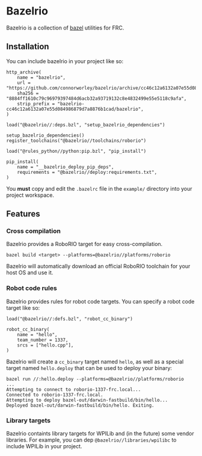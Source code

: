 # Bazelrio
Bazelrio is a collection of [bazel](http://bazel.build) utilities for FRC.

## Installation
You can include bazelrio in your project like so:

```
http_archive(
    name = "bazelrio",
    url = "https://github.com/connorworley/bazelrio/archive/cc46c12a6132a07e55d084986879d7a8876b1cad.zip",
    sha256 = "8884ff1610c79c96979397484d6acb32a93719132c8e4832499e55e5118c9afa",
    strip_prefix = "bazelrio-cc46c12a6132a07e55d084986879d7a8876b1cad/bazelrio",
)

load("@bazelrio//:deps.bzl", "setup_bazelrio_dependencies")

setup_bazelrio_dependencies()
register_toolchains("@bazelrio//toolchains/roborio")

load("@rules_python//python:pip.bzl", "pip_install")

pip_install(
    name = "__bazelrio_deploy_pip_deps",
    requirements = "@bazelrio//deploy:requirements.txt",
)
```

You **must** copy and edit the `.bazelrc` file in the `example/` directory into your project workspace.

## Features
### Cross compilation
Bazelrio provides a RoboRIO target for easy cross-compilation.

```
bazel build <target> --platforms=@bazelrio//platforms/roborio
```

Bazelrio will automatically download an official RoboRIO toolchain for your host OS and use it.

### Robot code rules
Bazelrio provides rules for robot code targets. You can specify a robot code target like so:

```
load("@bazelrio//:defs.bzl", "robot_cc_binary")

robot_cc_binary(
    name = "hello",
    team_number = 1337,
    srcs = ["hello.cpp"],
)
```

Bazelrio will create a `cc_binary` target named `hello`, as well as a special target named `hello.deploy` that can be used to deploy your binary:

```
bazel run //:hello.deploy --platforms=@bazelrio//platforms/roborio
...
Attempting to connect to roborio-1337-frc.local...
Connected to roborio-1337-frc.local.
Attempting to deploy bazel-out/darwin-fastbuild/bin/hello...
Deployed bazel-out/darwin-fastbuild/bin/hello. Exiting.
```

### Library targets
Bazelrio containts library targets for WPILib and (in the future) some vendor libraries. For example, you can dep `@bazelrio//libraries/wpilibc` to include WPILib in your project.
